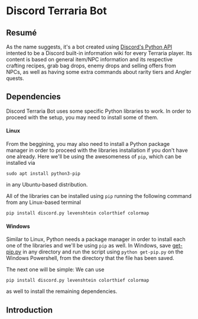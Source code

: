 # Discord Terraria Bot

## Resumé
As the name suggests, it's a bot created using [Discord's Python API](https://discord.com/developers/docs/intro) intented to be a Discord built-in information wiki for every Terraria player. Its content is based on general item/NPC information and its respective crafting recipes, grab bag drops, enemy drops and selling offers from NPCs, as well as having some extra commands about rarity tiers and Angler quests.

## Dependencies
Discord Terraria Bot uses some specific Python libraries to work. In order to proceed with the setup, you may need to install some of them. 

#### Linux
From the beggining, you may also need to install a Python package manager in order to proceed with the libraries installation if you don't have one already. Here we'll be using the awesomeness of ```pip```, which can be installed via
```
sudo apt install python3-pip
```
in any Ubuntu-based distribution.

All of the libraries can be installed using ```pip``` running the following command from any Linux-based terminal
```
pip install discord.py levenshtein colorthief colormap
```

#### Windows
Similar to Linux, Python needs a package manager in order to install each one of the libraries and we'll be using ```pip``` as well. In Windows, save [get-pip.py](https://bootstrap.pypa.io/get-pip.py) in any directory and run the script using ```python get-pip.py``` on the Windows Powershell, from the directory that the file has been saved.

The next one will be simple: We can use
```
pip install discord.py levenshtein colorthief colormap
```
as well to install the remaining dependencies.

## Introduction
